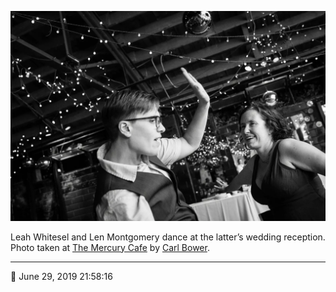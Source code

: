 ![Leah Whitesel and Len Montgomery dance](assets/36b90edfc83abd2b0c4b2755cb74a0d6.webp)

Leah Whitesel and Len Montgomery dance at the latter’s wedding reception. Photo taken at [The Mercury Cafe](http://mercurycafe.com/) by [Carl Bower](http://carlbowerphotos.com/).

- - - -

<span aria-hidden="true">📅</span> June 29, 2019 21:58:16
